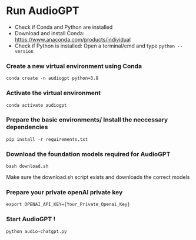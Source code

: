 # Run AudioGPT

- Check if Conda and Python are installed
- Download and install Conda: https://www.anaconda.com/products/individual
- Check if Python is installed: Open a terminal/cmd and type ```python --version```

### Create a new virtual environment using Conda 
```conda create -n audiogpt python=3.8```

### Activate the virtual environment 
```conda activate audiogpt```

### Prepare the basic environments/ Install the neccessary dependencies
```pip install -r requirements.txt```

### Download the foundation models required for AudioGPT
```bash download.sh``` 

Make sure the download.sh script exists and downloads the correct models

### Prepare your private openAI private key
```export OPENAI_API_KEY={Your_Private_Openai_Key}```

### Start AudioGPT !
```python audio-chatgpt.py```



